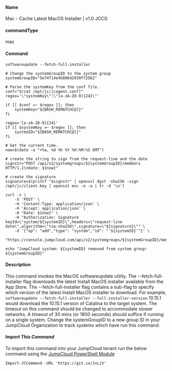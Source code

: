 #### Name

Mac - Cache Latest MacOS Installer | v1.0 JCCG

#### commandType

mac

#### Command

```
softwareupdate --fetch-full-installer

# Change the systemGroupID to the system group
systemGroupID="5e74f14e45886d2939ff2562"

# Parse the systemKey from the conf file.
conf="$(cat /opt/jc/jcagent.conf)"
regex='\"systemKey\":\"[a-zA-Z0-9]{24}\"'

if [[ $conf =~ $regex ]]; then
	systemKey="${BASH_REMATCH[@]}"
fi

regex='[a-zA-Z0-9]{24}'
if [[ $systemKey =~ $regex ]]; then
	systemID="${BASH_REMATCH[@]}"
fi

# Get the current time.
now=$(date -u "+%a, %d %h %Y %H:%M:%S GMT")

# create the string to sign from the request-line and the date
signstr="POST /api/v2/systemgroups/${systemGroupID}/members HTTP/1.1\ndate: ${now}"

# create the signature
signature=$(printf "$signstr" | openssl dgst -sha256 -sign /opt/jc/client.key | openssl enc -e -a | tr -d '\n')

curl -s \
	-X 'POST' \
	-H 'Content-Type: application/json' \
	-H 'Accept: application/json' \
	-H "Date: ${now}" \
	-H "Authorization: Signature keyId=\"system/${systemID}\",headers=\"request-line date\",algorithm=\"rsa-sha256\",signature=\"${signature}\"" \
	-d '{"op": "add","type": "system","id": "'${systemID}'"}' \
	"https://console.jumpcloud.com/api/v2/systemgroups/${systemGroupID}/members"

echo "JumpCloud system: ${systemID} removed from system group: ${systemGroupID}"
```

#### Description

This command invokes the MacOS softwareupdate utility. The --fetch-full-installer flag downloads the latest Install MacOS installer available from the App Store. The --fetch-full-installer flag contains a sub-flag to specify which version of the latest Install MacOS installer to download. For example, `softwareupdate --fetch-full-installer --full-installer-version` 10.15.1 would download the 10.15.1 version of Catalina to the target system. The timeout on this command should be changed to accommodate slower networks. A timeout of 30 mins (or 1800 seconds) should suffice if running on a single system. Change the systemGroupID to a new group ID in your JumpCloud Organization to track systems which have run this command.

#### *Import This Command*

To import this command into your JumpCloud tenant run the below command using the [JumpCloud PowerShell Module](https://github.com/TheJumpCloud/support/wiki/Installing-the-JumpCloud-PowerShell-Module)

```
Import-JCCommand -URL 'https://git.io/JvLiV'
```
